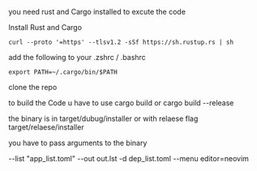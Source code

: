 you need rust and Cargo installed to excute the code

Install Rust and Cargo

```
curl --proto '=https' --tlsv1.2 -sSf https://sh.rustup.rs | sh
```


add the following to your .zshrc / .bashrc

```
export PATH=~/.cargo/bin/$PATH
```

clone the repo 

to build the Code u have to use cargo build or cargo build --release

the binary is in target/dubug/installer or with relaese flag target/relaese/installer

you have to pass arguments to the binary 

--list "app_list.toml"
--out out.lst
-d dep_list.toml
--menu editor=neovim




